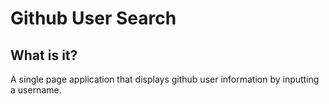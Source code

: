 # Github User Search

## What is it?

A single page application that displays github user information by inputting a username.
